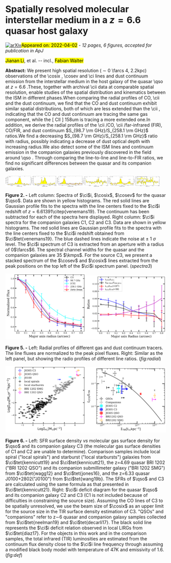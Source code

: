 <div class="macros" style="visibility:hidden;">
$\newcommand{\ensuremath}{}$
$\newcommand{\xspace}{}$
$\newcommand{\object}[1]{\texttt{#1}}$
$\newcommand{\farcs}{{.}''}$
$\newcommand{\farcm}{{.}'}$
$\newcommand{\arcsec}{''}$
$\newcommand{\arcmin}{'}$
$\newcommand{\ion}[2]{#1#2}$
$\newcommand{\textsc}[1]{\textrm{#1}}$
$\newcommand{\hl}[1]{\textrm{#1}}$
$\newcommand{\vdag}{(v)^\dagger}$
$\newcommand$
$\newcommand$
$\newcommand{\hii}{\ion{H}{2}}$
$\newcommand{\oiii}{[\ion{O}{3}]_{\rm 88 \mu m}}$
$\newcommand{\oi}{[\ion{O}{1}]_{\rm 146 \mu m}}$
$\newcommand{\lsun}{L_{\sun}}$
$\newcommand{\nele}{n_{e}}$
$\newcommand{\pcubcm}{\rm cm^{-3}}$
$\newcommand{\cotwo}{CO(2-1)}$
$\newcommand{\coone}{CO(1-0)}$
$\newcommand{\ci}{[\ion{C}{1}]_{\rm 369 \mu m} }$
$\newcommand{\cii}{[\ion{C}{2}]_{\rm 158 \mu m} }$
$\newcommand{\cosix}{CO(6-5) }$
$\newcommand{\cosev}{CO(7-6) }$
$\newcommand{\qso}{J0305-3150}$
$\newcommand{\kmps}{\rm km s^{-1}}$
$\newcommand{\mjypb}{\rm mJy  beam^{-1}}$
$\newcommand{\ujypb}{\rm \mu Jy  beam^{-1}}$
$\newcommand{\jykmps}{\rm Jy km s^{-1} }$
$\newcommand{\msun}{\rm M_{\sun}}$</div>

<div class="macros" style="visibility:hidden;">
$\newcommand{\ensuremath}{}$
$\newcommand{\xspace}{}$
$\newcommand{\object}[1]{\texttt{#1}}$
$\newcommand{\farcs}{{.}''}$
$\newcommand{\farcm}{{.}'}$
$\newcommand{\arcsec}{''}$
$\newcommand{\arcmin}{'}$
$\newcommand{\ion}[2]{#1#2}$
$\newcommand{\textsc}[1]{\textrm{#1}}$
$\newcommand{\hl}[1]{\textrm{#1}}$
$\newcommand{\vdag}{(v)^\dagger}$
$\newcommand$
$\newcommand$
$\newcommand{\hii}{\ion{H}{2}}$
$\newcommand{\oiii}{[\ion{O}{3}]_{\rm 88 \mu m}}$
$\newcommand{\oi}{[\ion{O}{1}]_{\rm 146 \mu m}}$
$\newcommand{\lsun}{L_{\sun}}$
$\newcommand{\nele}{n_{e}}$
$\newcommand{\pcubcm}{\rm cm^{-3}}$
$\newcommand{\cotwo}{CO(2-1)}$
$\newcommand{\coone}{CO(1-0)}$
$\newcommand{\ci}{[\ion{C}{1}]_{\rm 369 \mu m} }$
$\newcommand{\cii}{[\ion{C}{2}]_{\rm 158 \mu m} }$
$\newcommand{\cosix}{CO(6-5) }$
$\newcommand{\cosev}{CO(7-6) }$
$\newcommand{\qso}{J0305-3150}$
$\newcommand{\kmps}{\rm km s^{-1}}$
$\newcommand{\mjypb}{\rm mJy  beam^{-1}}$
$\newcommand{\ujypb}{\rm \mu Jy  beam^{-1}}$
$\newcommand{\jykmps}{\rm Jy km s^{-1} }$
$\newcommand{\msun}{\rm M_{\sun}}$</div>



<div id="title">

# Spatially resolved molecular interstellar medium in a $z=6.6$ quasar host galaxy

</div>
<div id="comments">

[![arXiv](https://img.shields.io/badge/arXiv-2204.00793-b31b1b.svg)](https://arxiv.org/abs/2204.00793)<mark>Appeared on: 2022-04-02</mark> - _12 pages, 6 figures, accepted for publication in ApJ_

</div>
<div id="authors">

<mark>Jianan Li</mark>, et al. -- incl., <mark>Fabian Walter</mark>

</div>
<div id="abstract">

**Abstract:** We present high spatial resolution ( $\sim$ 0 \farcs 4, 2.2kpc) observations of the \cosix , \cosev and \ci lines and dust continuum emission from the interstellar medium in the host galaxy of the quasar \qso at $z=6.6$ .These, together with archival \cii data at comparable spatial resolution, enable studies of the spatial distribution and kinematics between the ISM in different phases.When comparing the radial profiles of CO, \cii and the dust continuum, we find that the CO and dust continuum exhibit similar spatial distributions, both of which are less extended than the \cii , indicating that the CO and dust continuum are tracing the same gas component, while the [ CII ] 158um is tracing a more extended one.In addition, we derive the radial profiles of the \cii /CO, \cii /far-infrared (FIR), CO/FIR, and dust continuum $S_{98.7 \rm GHz}/S_{258.1 \rm GHz}$ ratios.We find a decreasing $S_{98.7 \rm GHz}/S_{258.1 \rm GHz}$ ratio with radius, possibly indicating a decrease of dust optical depth with increasing radius.We also detect some of the ISM lines and continuum emission in the companion galaxies previously discovered in the field around \qso .  Through comparing the line-to-line and line-to-FIR ratios, we find no significant differences between the quasar and its companion galaxies.

</div>

<div id="div_fig1">

<img src="tmp_2204.00793/./cii_spectra.png" alt="Fig2.1" width="16%"/><img src="tmp_2204.00793/./comp1.png" alt="Fig2.2" width="16%"/><img src="tmp_2204.00793/./co65_spectra.png" alt="Fig2.3" width="16%"/><img src="tmp_2204.00793/./comp2.png" alt="Fig2.4" width="16%"/><img src="tmp_2204.00793/./co76_spectra.png" alt="Fig2.5" width="16%"/><img src="tmp_2204.00793/./comp3.png" alt="Fig2.6" width="16%"/>

**Figure 2. -** Left column: Spectra of $\ci$i,  $\cosix$, $\cosev$  for the quasar $\qso$. Data are shown in yellow histograms. The red solid lines are Gaussian profile fits to the spectra with the line centers fixed to the $\ci$i  redshift of $z=6.61391$\citep{venemans19}. The continuum has been subtracted for each of the spectra here displayed. Right column: $\ci$i  spectra for the companion galaxies C1, C2 and C3.  Data are shown in yellow histograms. The red solid lines are Gaussian profile fits to the spectra with the line centers fixed to the $\ci$i  redshift obtained from  $\ci$tet{venemans19}. The blue dashed lines indicate the noise at $\pm$ 1 $\sigma$ level.
The $\ci$i  spectrum of C3 is extracted from an aperture with a radius of 0$\farcs$6.
The spectral channel widths for the quasar and the companion galaxies are 35 $\kmps$.
For the source C3,  we present a stacked spectrum of the $\cosev$  and $\cosix$  lines extracted from the peak positions on the top left of the  $\ci$i  spectrum panel. (*spectra3*)

</div>
<div id="div_fig2">

<img src="tmp_2204.00793/./radial_profile.png" alt="Fig5.1" width="50%"/><img src="tmp_2204.00793/./radial_ratio_co_cii.png" alt="Fig5.2" width="50%"/>

**Figure 5. -** Left: Radial profiles of different gas and dust continuum tracers. The line fluxes are normalized to the peak pixel fluxes.
Right: Similar as the left panel, but showing the radio profiles of different line ratios.
 (*fig:radial*)

</div>
<div id="div_fig3">

<img src="tmp_2204.00793/./figure_sflaw.png" alt="Fig6.1" width="50%"/><img src="tmp_2204.00793/./figure_deficit.png" alt="Fig6.2" width="50%"/>

**Figure 6. -** Left:  SFR surface density $vs$ molecular gas surface density for $\qso$  and its companion galaxy C3 (the molecular gas surface densities of C1 and C2 are unable to determine).
Comparison samples include local spiral  ("local spirals") and starburst ("local starbursts") galaxies  from $\ci$tet{kennicutt19} and $\ci$tet{kennicutt21},  the z=4.69 quasar BRI 1202 ("BRI 1202 QSO") and its companion submillimeter galaxy ("BRI 1202  SMG") from $\ci$tet{wagg12} and $\ci$tet{jones16},  and the z=6.33 quasar J0100+2802("J0100") from $\ci$tet{wang19b}. The SFRs of $\qso$  and C3 are calculated using the same formula as that presented in  $\ci$tet{kennicutt21}.
Right: $\ci$i  deficit diagram for the quasar $\qso$  and its companion galaxy C2 and C3 (C1 is not included because of difficulties in constraining the source size).   Assuming the CO lines of C3 to be spatially unresolved, we use the beam size of $\cosix$  as an upper limit for the source size in the TIR surface density estimation of C3.
 "QSOs" and "companions" refer to z$\sim$6 quasar and companion galaxy samples collected from
 $\ci$tet{neelman19} and $\ci$tet{decarli17}.
The black solid line represents the $\ci$i  deficit relation observed in local LIRGs from
$\ci$tet{diaz17}. For the objects in this work and in the comparison samples, the total infrared (TIR) luminosities are estimated from the continuum flux density close to the $\ci$i   line frequency through assuming a modified black body model with temperature of 47K and emissivity of 1.6.
 (*fig:def*)

</div>